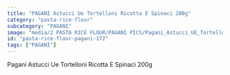 ```yaml
---
title: "PAGANI Astucci Ue Tortelloni Ricotta E Spinaci 200g"
category: "pasta-rice-flour"
subcategory: "PAGANI"
image: "media/2 PASTA RICE FLOUR/PAGANI PICS/Pagani_Astucci_UE_Tortelloni_ricotta_e_spinaci_200g.png"
id: "pasta-rice-flour-pagani-172"
tags: ["PAGANI"]
---
```


Pagani Astucci Ue Tortelloni Ricotta E Spinaci 200g
